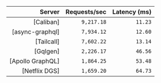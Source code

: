 <!-- PERFORMANCE_RESULTS_START -->

| Server | Requests/sec | Latency (ms) |
|--------:|--------------:|--------------:|
| [Caliban] | `9,217.18` | `11.23` |
| [async-graphql] | `7,934.12` | `12.60` |
| [Tailcall] | `7,602.22` | `13.14` |
| [Gqlgen] | `2,226.17` | `46.56` |
| [Apollo GraphQL] | `1,864.25` | `53.48` |
| [Netflix DGS] | `1,659.20` | `64.73` |

<!-- PERFORMANCE_RESULTS_END -->
